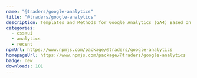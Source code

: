 ```yaml
---
name: "@traders/google-analytics"
title: "@traders/google-analytics"
description: Templates and Methods for Google Analytics (GA4) Based on Astro.build
categories:
  - css+ui
  - analytics
  - recent
npmUrl: https://www.npmjs.com/package/@traders/google-analytics
homepageUrl: https://www.npmjs.com/package/@traders/google-analytics
badge: new
downloads: 101
---
```

